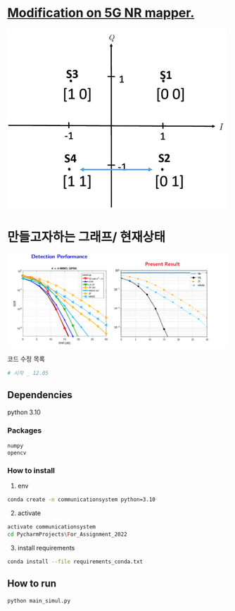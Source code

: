 # [Modification on 5G NR mapper.](https://www.researchgate.net/figure/Modification-on-5G-NR-mapper_fig2_342162911)
![QPSK_constellation.bmp](for_study/QPSK_constellation.bmp)

# 만들고자하는 그래프/ 현재상태
![Detection Performance.bmp](for_study/DetectionPerformance.bmp)


코드 수정 목록
```python
# 시작 _ 12.05
```

## Dependencies
python 3.10

### Packages
```
numpy
opencv
```

### How to install
1. env
```sh
conda create -n communicationsystem python=3.10
```
2. activate
```sh
activate communicationsystem
cd PycharmProjects\For_Assignment_2022
```

3. install requirements
```sh
conda install --file requirements_conda.txt
``` 

## How to run

```sh
python main_simul.py
``` 
